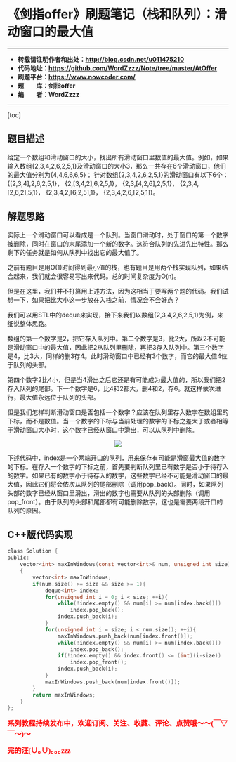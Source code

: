 # 《剑指offer》刷题笔记（栈和队列）：滑动窗口的最大值

----------

- **转载请注明作者和出处：http://blog.csdn.net/u011475210**
- **代码地址：https://github.com/WordZzzz/Note/tree/master/AtOffer**
- **刷题平台：https://www.nowcoder.com/**
- **题&emsp;&emsp;库：剑指offer**
- **编&emsp;&emsp;者：WordZzzz**

----------

[toc]

## 题目描述

给定一个数组和滑动窗口的大小，找出所有滑动窗口里数值的最大值。例如，如果输入数组{2,3,4,2,6,2,5,1}及滑动窗口的大小3，那么一共存在6个滑动窗口，他们的最大值分别为{4,4,6,6,6,5}； 针对数组{2,3,4,2,6,2,5,1}的滑动窗口有以下6个： {[2,3,4],2,6,2,5,1}， {2,[3,4,2],6,2,5,1}， {2,3,[4,2,6],2,5,1}， {2,3,4,[2,6,2],5,1}， {2,3,4,2,[6,2,5],1}， {2,3,4,2,6,[2,5,1]}。

## 解题思路

实际上一个滑动窗口可以看成是一个队列。当窗口滑动时，处于窗口的第一个数字被删除，同时在窗口的末尾添加一个新的数字。这符合队列的先进先出特性。那么剩下的任务就是如何从队列中找出它的最大值了。

之前有题目是用O(1)时间得到最小值的栈，也有题目是用两个栈实现队列，如果结合起来，我们就会很容易写出来代码。总的时间复杂度为O(n)。

但是在这里，我们并不打算用上述方法，因为这相当于要写两个题的代码。我们试想一下，如果把比大小这一步放在入栈之前，情况会不会好点？

我们可以用STL中的deque来实现，接下来我们以数组{2,3,4,2,6,2,5,1}为例，来细说整体思路。

数组的第一个数字是2，把它存入队列中。第二个数字是3，比2大，所以2不可能是滑动窗口中的最大值，因此把2从队列里删除，再把3存入队列中。第三个数字是4，比3大，同样的删3存4。此时滑动窗口中已经有3个数字，而它的最大值4位于队列的头部。

第四个数字2比4小，但是当4滑出之后它还是有可能成为最大值的，所以我们把2存入队列的尾部。下一个数字是6，比4和2都大，删4和2，存6。就这样依次进行，最大值永远位于队列的头部。

但是我们怎样判断滑动窗口是否包括一个数字？应该在队列里存入数字在数组里的下标，而不是数值。当一个数字的下标与当前处理的数字的下标之差大于或者相等于滑动窗口大小时，这个数字已经从窗口中滑出，可以从队列中删除。

<p></p>
<div align=center><img src="http://img.blog.csdn.net/20171226163637275?watermark/2/text/aHR0cDovL2Jsb2cuY3Nkbi5uZXQvdTAxMTQ3NTIxMA==/font/5a6L5L2T/fontsize/400/fill/I0JBQkFCMA==/dissolve/70/gravity/SouthEast"/></div>
<p></p>

下述代码中，index是一个两端开口的队列，用来保存有可能是滑窗最大值的数字的下标。在存入一个数字的下标之前，首先要判断队列里已有数字是否小于待存入的数字。如果已有的数字小于待存入的数字，这些数字已经不可能是滑动窗口的最大值，因此它们将会依次从队列的尾部删除（调用pop_back）。同时，如果队列头部的数字已经从窗口里滑出，滑出的数字也需要从队列的头部删除（调用pop_front）。由于队列的头部和尾部都有可能删除数字，这也是需要两段开口的队列的原因。

## C++版代码实现

```c
class Solution {
public:
    vector<int> maxInWindows(const vector<int>& num, unsigned int size)
    {
        vector<int> maxInWindows;
        if(num.size() >= size && size >= 1){
            deque<int> index;
            for(unsigned int i = 0; i < size; ++i){
                while(!index.empty() && num[i] >= num[index.back()])
                    index.pop_back();
                index.push_back(i);
            }
            for(unsigned int i = size; i < num.size(); ++i){
                maxInWindows.push_back(num[index.front()]);
                while(!index.empty() && num[i] >= num[index.back()])
                    index.pop_back();
                if(!index.empty() && index.front() <= (int)(i-size))
                    index.pop_front();
                index.push_back(i);
            }
            maxInWindows.push_back(num[index.front()]);
        }
        return maxInWindows;
    }
};
```

**<font color="red" size=3 face="仿宋">系列教程持续发布中，欢迎订阅、关注、收藏、评论、点赞哦～～(￣▽￣～)～</font>**

**<font color="red" size=3 face="仿宋">完的汪(∪｡∪)｡｡｡zzz</font>**